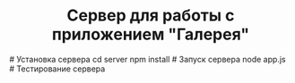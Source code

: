 <h1 align="center">Сервер для работы с приложением "Галерея"</h1>
# Установка сервера
    cd server
    npm install
# Запуск сервера
    node app.js
# Тестирование сервера
    <http://localhost:3001/>
